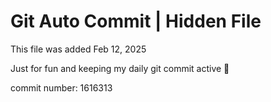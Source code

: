 # Git Auto Commit | Hidden File

This file was added Feb 12, 2025

Just for fun and keeping my daily git commit active 🤪

commit number: 1616313
